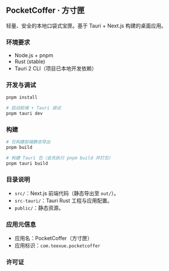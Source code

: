 ## PocketCoffer · 方寸匣

轻量、安全的本地口袋式宝匣。基于 Tauri + Next.js 构建的桌面应用。

### 环境要求

- Node.js + pnpm
- Rust (stable)
- Tauri 2 CLI（项目已本地开发依赖）

### 开发与调试

```bash
pnpm install

# 启动前端 + Tauri 调试
pnpm tauri dev
```

### 构建

```bash
# 仅构建前端静态导出
pnpm build

# 构建 Tauri 包（会先执行 pnpm build 并打包）
pnpm tauri build
```

### 目录说明

- `src/`：Next.js 前端代码（静态导出至 `out/`）。
- `src-tauri/`：Tauri Rust 工程与应用配置。
- `public/`：静态资源。

### 应用元信息

- 应用名：PocketCoffer（方寸匣）
- 应用标识：`com.teexue.pocketcoffer`

### 许可证
